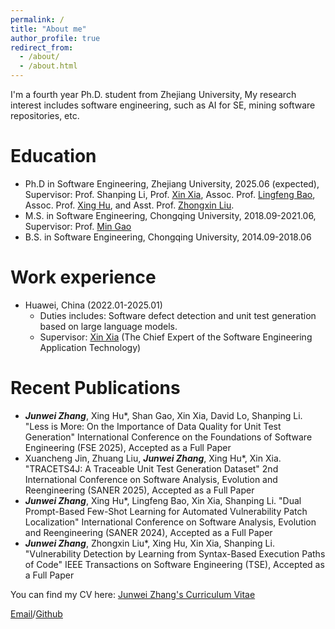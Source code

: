```yaml
---
permalink: /
title: "About me"
author_profile: true
redirect_from: 
  - /about/
  - /about.html
---
```


I'm a fourth year Ph.D. student from Zhejiang University, My research interest includes software engineering, such as AI for SE, mining software repositories, etc.

Education
======
* Ph.D in Software Engineering, Zhejiang University, 2025.06 (expected), Supervisor: Prof. Shanping Li, Prof. [Xin Xia](https://xin-xia.github.io/), Assoc. Prof. [Lingfeng Bao](https://baolingfeng.github.io/), Assoc. Prof. [Xing Hu](https://xing-hu.github.io/), and Asst. Prof. [Zhongxin Liu](https://zhongxin-liu.github.io/).
* M.S. in Software Engineering, Chongqing University, 2018.09-2021.06, Supervisor: Prof. [Min Gao](http://www.cse.cqu.edu.cn/info/2095/7111.htm)
* B.S. in Software Engineering, Chongqing University, 2014.09-2018.06

Work experience
======
* Huawei, China (2022.01-2025.01)
  * Duties includes: Software defect detection and unit test generation based on large language models.
  * Supervisor: [Xin Xia](https://xin-xia.github.io/) (The Chief Expert of the Software Engineering Application Technology)
 
Recent Publications
======
* ***Junwei Zhang***, Xing Hu*, Shan Gao, Xin Xia, David Lo, Shanping Li. "Less is More: On the Importance of Data Quality for Unit Test Generation" International Conference on the Foundations of Software Engineering (FSE 2025), Accepted as a Full Paper
* Xuancheng Jin, Zhuang Liu, ***Junwei Zhang***, Xing Hu*, Xin Xia. "TRACETS4J: A Traceable Unit Test Generation Dataset" 2nd International Conference on Software Analysis, Evolution and Reengineering (SANER 2025), Accepted as a Full Paper
* ***Junwei Zhang***, Xing Hu*, Lingfeng Bao, Xin Xia, Shanping Li. "Dual Prompt-Based Few-Shot Learning for Automated Vulnerability Patch Localization" International Conference on Software Analysis, Evolution and Reengineering (SANER 2024), Accepted as a Full Paper
* ***Junwei Zhang***, Zhongxin Liu*, Xing Hu, Xin Xia, Shanping Li. "Vulnerability Detection by Learning from Syntax-Based Execution Paths of Code" IEEE Transactions on Software Engineering (TSE), Accepted as a Full Paper

You can find my CV here: [Junwei Zhang's Curriculum Vitae](../assets/Curriculum_Vitae.pdf)

[Email](mailto:jw.zhang@zju.edu.cn)/[Github](https://github.com/0411tony)
